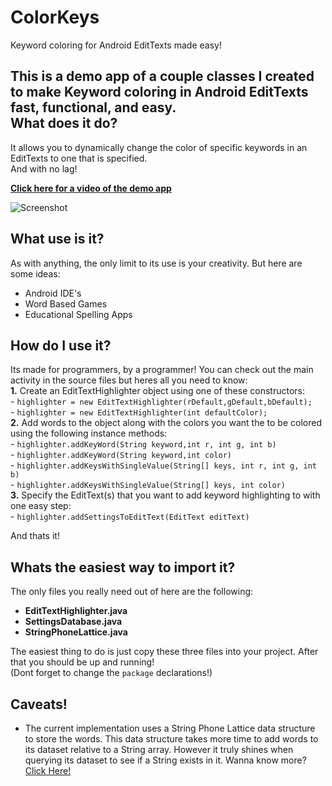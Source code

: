 ColorKeys
=========

Keyword coloring for Android EditTexts made easy!  

This is a demo app of a couple classes I created to make Keyword coloring in Android EditTexts fast, functional, and easy.  
What does it do?
-----------------------------------------------------------------------------------------------------------------------
It allows you to dynamically change the color of specific keywords in an EditTexts to one that is specified.  
And with no lag!

[**Click here for a video of the demo app**](http://youtu.be/Nil7plWDiXs)  

<img src="http://i.imgur.com/Zrmz6Yw.png" alt="Screenshot" />


What use is it?
-----------------------------------------------------------------------------------------------------------------------
As with anything, the only limit to its use is your creativity. But here are some ideas:  
  - Android IDE's  
  - Word Based Games  
  - Educational Spelling Apps
  
How do I use it?
-----------------------------------------------------------------------------------------------------------------------
Its made for programmers, by a programmer! You can check out the main activity in the source files but heres all you need to know:  
  **1.** Create an EditTextHighlighter object using one of these constructors:  
    - `highlighter = new EditTextHighlighter(rDefault,gDefault,bDefault);`  
    - `highlighter = new EditTextHighlighter(int defaultColor);`  
  **2.** Add words to the object along with the colors you want the to be colored using the following instance methods:  
      - `highlighter.addKeyWord(String keyword,int r, int g, int b)`  
      - `highlighter.addKeyWord(String keyword,int color)`  
      - `highlighter.addKeysWithSingleValue(String[] keys, int r, int g, int b)`  
      - `highlighter.addKeysWithSingleValue(String[] keys, int color)`  
  **3.** Specify the EditText(s) that you want to add keyword highlighting to with one easy step:  
      - `highlighter.addSettingsToEditText(EditText editText)`  
  
  And thats it!

Whats the easiest way to import it?
------------------------------------------------------------------------------------------------------------------------
The only files you really need out of here are the following:
  - **EditTextHighlighter.java**  
  - **SettingsDatabase.java**  
  - **StringPhoneLattice.java**  

The easiest thing to do is just copy these three files into your project. After that you should be up and running!  
(Dont forget to change the `package` declarations!)  

Caveats!
------------------------------------------------------------------------------------------------------------------------
- The current implementation uses a String Phone Lattice data structure to store the words. This data structure takes more time to add words to its dataset relative to a String array. However it truly shines when querying its dataset to see if a String exists in it. Wanna know more? [Click Here!](https://github.com/sourabhdesai/StringPhoneLattice)  

